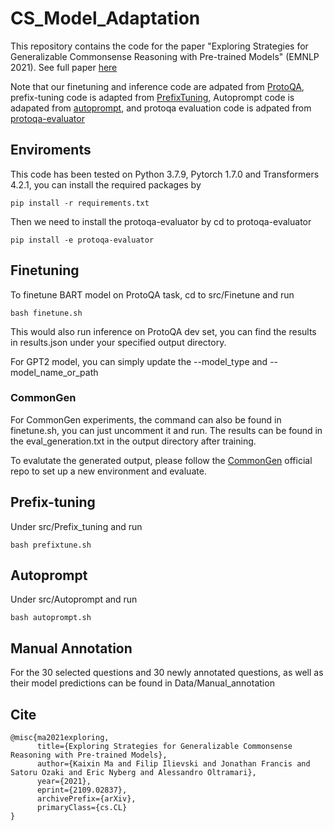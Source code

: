 # CS_Model_Adaptation
This repository contains the code for the paper "Exploring Strategies for Generalizable Commonsense Reasoning with Pre-trained Models" (EMNLP 2021). See full paper [here](https://arxiv.org/abs/2109.02837)

Note that our finetuning and inference code are adpated from [ProtoQA](https://github.com/iesl/ProtoQA_GPT2), 
prefix-tuning code is adapted from [PrefixTuning](https://github.com/XiangLi1999/PrefixTuning),
Autoprompt code is adapated from [autoprompt](https://github.com/ucinlp/autoprompt),
and protoqa evaluation code is adpated from [protoqa-evaluator](https://github.com/iesl/protoqa-evaluator)

## Enviroments
This code has been tested on Python 3.7.9, Pytorch 1.7.0 and Transformers 4.2.1, you can install the required packages by 
```
pip install -r requirements.txt
```
Then we need to install the protoqa-evaluator by cd to protoqa-evaluator 
```
pip install -e protoqa-evaluator
```

## Finetuning
To finetune BART model on ProtoQA task, cd to src/Finetune and run
```
bash finetune.sh 
```
This would also run inference on ProtoQA dev set, you can find the results in results.json under your specified output directory. 

For GPT2 model, you can simply update the --model_type and --model_name_or_path 

### CommonGen
For CommonGen experiments, the command can also be found in finetune.sh, you can just uncomment it and run. 
The results can be found in the eval_generation.txt in the output directory after training.

To evalutate the generated output, please follow the [CommonGen](https://github.com/INK-USC/CommonGen/tree/master/evaluation/Traditional) official repo to set up a new environment and evaluate. 

## Prefix-tuning
Under src/Prefix_tuning and run
```
bash prefixtune.sh 
```

## Autoprompt
Under src/Autoprompt and run 
```
bash autoprompt.sh 
```

## Manual Annotation
For the 30 selected questions and 30 newly annotated questions, as well as their model predictions can be found in Data/Manual_annotation

## Cite 
```
@misc{ma2021exploring,
      title={Exploring Strategies for Generalizable Commonsense Reasoning with Pre-trained Models}, 
      author={Kaixin Ma and Filip Ilievski and Jonathan Francis and Satoru Ozaki and Eric Nyberg and Alessandro Oltramari},
      year={2021},
      eprint={2109.02837},
      archivePrefix={arXiv},
      primaryClass={cs.CL}
}
```
